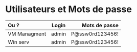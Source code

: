 # Utilisateurs et Mots de passe

| Ou ?             | Login           | Mots de passe |
| :--------------- |:---------------:| -----:|
| VM Managment     |   admin         |  P@ssw0rd123456! |
| Win serv         |   admin         |  P@ssw0rd123456! |

